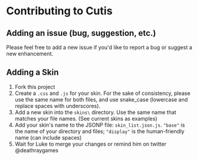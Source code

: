 # Contributing to Cutis

## Adding an issue (bug, suggestion, etc.)

Please feel free to add a new issue if you'd like 
to report a bug or suggest a new enhancement.

## Adding a Skin

1. Fork this project
1. Create a `.css` and `.js` for your skin. For the sake of consistency, 
please use the same name for both files, and use snake_case (lowercase and replace spaces with underscores).
1. Add a new skin into the `skins\` directory. Use the same name that matches your file names. 
(See current skins as examples)
1. Add your skin's name to the JSONP file: `skin_list.json.js`. 
`"base"` is the name of your directory and files; `"display"` is the human-friendly name
(can include spaces)
1. Wait for Luke to merge your changes or remind him on twitter @deathraygames

